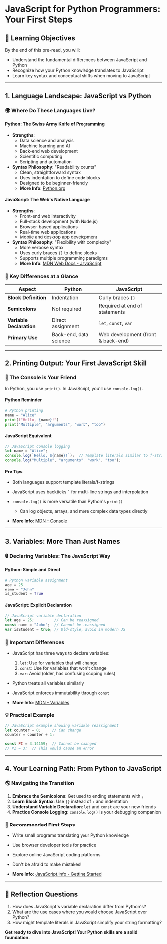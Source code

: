 # JavaScript for Python Programmers: Your First Steps

## 🎯 Learning Objectives

By the end of this pre-read, you will:

- Understand the fundamental differences between JavaScript and Python
- Recognize how your Python knowledge translates to JavaScript
- Learn key syntax and conceptual shifts when moving to JavaScript

---

## 1. Language Landscape: JavaScript vs Python

### 🌍 Where Do These Languages Live?

#### Python: The Swiss Army Knife of Programming

- **Strengths**:
    - Data science and analysis
    - Machine learning and AI
    - Back-end web development
    - Scientific computing
    - Scripting and automation
- **Syntax Philosophy**: "Readability counts"
    - Clean, straightforward syntax
    - Uses indentation to define code blocks
    - Designed to be beginner-friendly
    - **More Info**: [Python.org](https://www.python.org/)

#### JavaScript: The Web's Native Language

- **Strengths**:
    - Front-end web interactivity
    - Full-stack development (with Node.js)
    - Browser-based applications
    - Real-time web applications
    - Mobile and desktop app development
- **Syntax Philosophy**: "Flexibility with complexity"
    - More verbose syntax
    - Uses curly braces `{}` to define blocks
    - Supports multiple programming paradigms
    - **More Info**: [MDN Web Docs - JavaScript](https://developer.mozilla.org/en-US/docs/Web/JavaScript)

### 🔄 Key Differences at a Glance

| Aspect | Python | JavaScript |
|--------|--------|------------|
| **Block Definition** | Indentation | Curly braces `{}` |
| **Semicolons** | Not required | Required at end of statements |
| **Variable Declaration** | Direct assignment | `let`, `const`, `var` |
| **Primary Use** | Back-end, data science | Web development (front & back-end) |

---

## 2. Printing Output: Your First JavaScript Skill

### 📜 The Console is Your Friend

In Python, you use `print()`. In JavaScript, you'll use `console.log()`.

#### Python Reminder

```python
# Python printing
name = "Alice"
print(f"Hello, {name}!")
print("Multiple", "arguments", "work", "too")
```

#### JavaScript Equivalent

```javascript
// JavaScript console logging
let name = "Alice";
console.log(`Hello, ${name}!`);  // Template literals similar to f-strings
console.log("Multiple", "arguments", "work", "too");
```

#### Pro Tips

- Both languages support template literals/f-strings
- JavaScript uses backticks `` ` `` for multi-line strings and interpolation
- `console.log()` is more versatile than Python's `print()`
    - Can log objects, arrays, and more complex data types directly

- **More Info**: [MDN - Console](https://developer.mozilla.org/en-US/docs/Web/API/console)

---

## 3. Variables: More Than Just Names

### 🔒 Declaring Variables: The JavaScript Way

#### Python: Simple and Direct

```python
# Python variable assignment
age = 25
name = "John"
is_student = True
```

#### JavaScript: Explicit Declaration

```javascript
// JavaScript variable declaration
let age = 25;         // Can be reassigned
const name = "John";  // Cannot be reassigned
var isStudent = true; // Old-style, avoid in modern JS
```

### 🚨 Important Differences

- JavaScript has three ways to declare variables:
  1. `let`: Use for variables that will change
  2. `const`: Use for variables that won't change
  3. `var`: Avoid (older, has confusing scoping rules)

- Python treats all variables similarly
- JavaScript enforces immutability through `const`

- **More Info**: [MDN - Variables](https://developer.mozilla.org/en-US/docs/Learn/JavaScript/First_steps/Variables)

### 💡 Practical Example

```javascript
// JavaScript example showing variable reassignment
let counter = 0;     // Can change
counter = counter + 1;

const PI = 3.14159;  // Cannot be changed
// PI = 3;  // This would cause an error
```

---

## 4. Your Learning Path: From Python to JavaScript

### 🌎 Navigating the Transition

1. **Embrace the Semicolons**: Get used to ending statements with `;`
2. **Learn Block Syntax**: Use `{}` instead of `:` and indentation
3. **Understand Variable Declaration**: `let` and `const` are your new friends
4. **Practice Console Logging**: `console.log()` is your debugging companion

### 🚀 Recommended First Steps

- Write small programs translating your Python knowledge
- Use browser developer tools for practice
- Explore online JavaScript coding platforms
- Don't be afraid to make mistakes!

- **More Info**: [JavaScript.info - Getting Started](https://javascript.info/getting-started)

---

## 🤔 Reflection Questions

1. How does JavaScript's variable declaration differ from Python's?
2. What are the use cases where you would choose JavaScript over Python?
3. How might template literals in JavaScript simplify your string formatting?

**Get ready to dive into JavaScript! Your Python skills are a solid foundation.**
